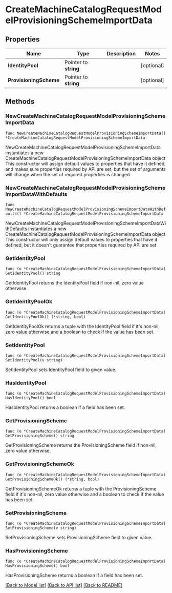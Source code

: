 # CreateMachineCatalogRequestModelProvisioningSchemeImportData

## Properties

Name | Type | Description | Notes
------------ | ------------- | ------------- | -------------
**IdentityPool** | Pointer to **string** |  | [optional] 
**ProvisioningScheme** | Pointer to **string** |  | [optional] 

## Methods

### NewCreateMachineCatalogRequestModelProvisioningSchemeImportData

`func NewCreateMachineCatalogRequestModelProvisioningSchemeImportData() *CreateMachineCatalogRequestModelProvisioningSchemeImportData`

NewCreateMachineCatalogRequestModelProvisioningSchemeImportData instantiates a new CreateMachineCatalogRequestModelProvisioningSchemeImportData object
This constructor will assign default values to properties that have it defined,
and makes sure properties required by API are set, but the set of arguments
will change when the set of required properties is changed

### NewCreateMachineCatalogRequestModelProvisioningSchemeImportDataWithDefaults

`func NewCreateMachineCatalogRequestModelProvisioningSchemeImportDataWithDefaults() *CreateMachineCatalogRequestModelProvisioningSchemeImportData`

NewCreateMachineCatalogRequestModelProvisioningSchemeImportDataWithDefaults instantiates a new CreateMachineCatalogRequestModelProvisioningSchemeImportData object
This constructor will only assign default values to properties that have it defined,
but it doesn't guarantee that properties required by API are set

### GetIdentityPool

`func (o *CreateMachineCatalogRequestModelProvisioningSchemeImportData) GetIdentityPool() string`

GetIdentityPool returns the IdentityPool field if non-nil, zero value otherwise.

### GetIdentityPoolOk

`func (o *CreateMachineCatalogRequestModelProvisioningSchemeImportData) GetIdentityPoolOk() (*string, bool)`

GetIdentityPoolOk returns a tuple with the IdentityPool field if it's non-nil, zero value otherwise
and a boolean to check if the value has been set.

### SetIdentityPool

`func (o *CreateMachineCatalogRequestModelProvisioningSchemeImportData) SetIdentityPool(v string)`

SetIdentityPool sets IdentityPool field to given value.

### HasIdentityPool

`func (o *CreateMachineCatalogRequestModelProvisioningSchemeImportData) HasIdentityPool() bool`

HasIdentityPool returns a boolean if a field has been set.

### GetProvisioningScheme

`func (o *CreateMachineCatalogRequestModelProvisioningSchemeImportData) GetProvisioningScheme() string`

GetProvisioningScheme returns the ProvisioningScheme field if non-nil, zero value otherwise.

### GetProvisioningSchemeOk

`func (o *CreateMachineCatalogRequestModelProvisioningSchemeImportData) GetProvisioningSchemeOk() (*string, bool)`

GetProvisioningSchemeOk returns a tuple with the ProvisioningScheme field if it's non-nil, zero value otherwise
and a boolean to check if the value has been set.

### SetProvisioningScheme

`func (o *CreateMachineCatalogRequestModelProvisioningSchemeImportData) SetProvisioningScheme(v string)`

SetProvisioningScheme sets ProvisioningScheme field to given value.

### HasProvisioningScheme

`func (o *CreateMachineCatalogRequestModelProvisioningSchemeImportData) HasProvisioningScheme() bool`

HasProvisioningScheme returns a boolean if a field has been set.


[[Back to Model list]](../README.md#documentation-for-models) [[Back to API list]](../README.md#documentation-for-api-endpoints) [[Back to README]](../README.md)


